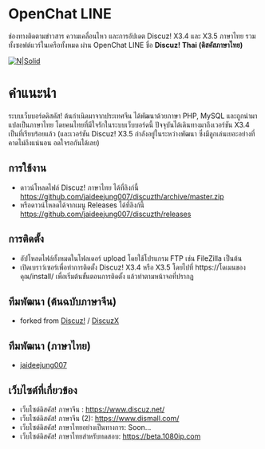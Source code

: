 # OpenChat LINE #
ช่องทางติดตามข่าวสาร ความเคลื่อนไหว
และการอัปเดต Discuz! X3.4 และ X3.5 ภาษาไทย รวมทั้งซอฟต์แวร์ในเครือทั้งหมด
ผ่าน OpenChat LINE ชื่อ **Discuz! Thai (ดิสคัสภาษาไทย)**

[![N|Solid](https://i.imgur.com/g5gmtacm.jpg)](https://line.me/ti/g2/aQG_0-x6WcphQ4ChUDul9Q)

# คำแนะนำ #
ระบบเว็บบอร์ดดิสคัส! ต้นกำเนิดมาจากประเทศจีน ได้พัฒนาด้วยภาษา PHP, MySQL และถูกนำมาแปลเป็นภาษาไทย โดยคนไทยที่มีใจรักในระบบเว็บบอร์ดนี้ ปัจจุบันได้เดินทางมาถึงเวอร์ชัน X3.4 เป็นที่เรียบร้อยแล้ว (และเวอร์ชัน Discuz! X3.5 กำลังอยู่ในระหว่างพัฒนา ซึ่งมีลูกเล่นเยอะอย่างที่คาดไม่ถึงแน่นอน อดใจรอกันได้เลย)

## การใช้งาน
* ดาวน์โหลดไฟล์ Discuz! ภาษาไทย ได้ที่ลิงก์นี้ https://github.com/jaideejung007/discuzth/archive/master.zip
* หรือดาวน์โหลดได้จากเมนู Releases ได้ที่ลิงก์นี้ https://github.com/jaideejung007/discuzth/releases

## การติดตั้ง
* อัปโหลดไฟล์ทั้งหมดในโฟลเดอร์ upload โดยใช้โปรแกรม FTP เช่น FileZilla เป็นต้น
* เปิดเบราว์เซอร์เพื่อทำการติดตั้ง Discuz! X3.4 หรือ X3.5 โดยไปที่ https://โดเมนของคุณ/install/ เพื่อเริ่มต้นขั้นตอนการติดตั้ง แล้วทำตามหน้าจอที่ปรากฏ

## ทีมพัฒนา (ต้นฉบับภาษาจีน) 
* forked from [Discuz!](https://gitee.com/ComsenzDiscuz) / [DiscuzX](https://gitee.com/ComsenzDiscuz/DiscuzX) 

## ทีมพัฒนา (ภาษาไทย) 
* [jaideejung007](https://github.com/jaideejung007/)

## เว็บไซต์ที่เกี่ยวข้อง 
* เว็บไซต์ดิสคัส! ภาษาจีน : https://www.discuz.net/
* เว็บไซต์ดิสคัส! ภาษาจีน (2): https://www.dismall.com/
* เว็บไซต์ดิสคัส! ภาษาไทยอย่างเป็นทางการ: Soon...
* เว็บไซต์ดิสคัส! ภาษาไทยสำหรับทดสอบ: https://beta.1080ip.com
